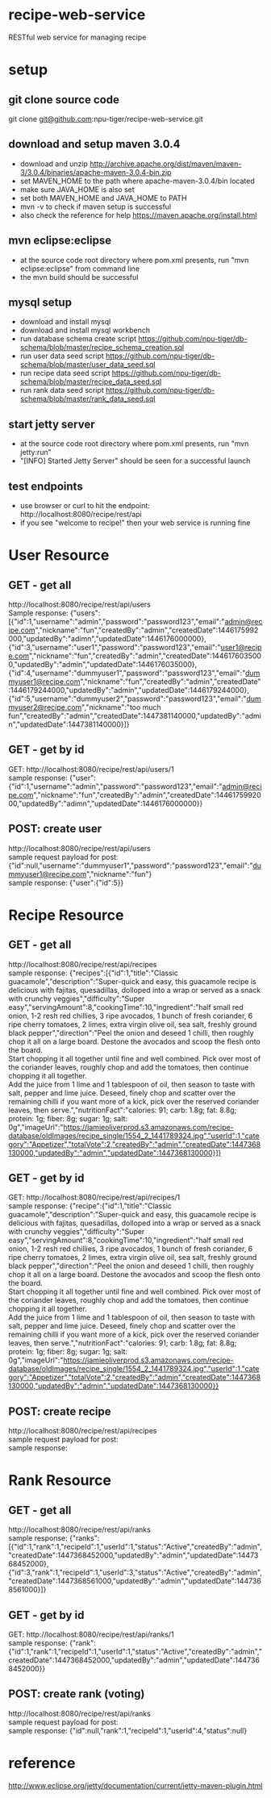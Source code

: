 # recipe-web-service
RESTful web service for managing recipe

# setup
## git clone source code
git clone git@github.com:npu-tiger/recipe-web-service.git

## download and setup maven 3.0.4
- download and unzip http://archive.apache.org/dist/maven/maven-3/3.0.4/binaries/apache-maven-3.0.4-bin.zip
- set MAVEN_HOME to the path where apache-maven-3.0.4/bin located
- make sure JAVA_HOME is also set
- set both MAVEN_HOME and JAVA_HOME to PATH
- mvn -v to check if maven setup is successful
- also check the reference for help https://maven.apache.org/install.html

## mvn eclipse:eclipse
- at the source code root directory where pom.xml presents, run "mvn eclipse:eclipse" from command line
- the mvn build should be successful

## mysql setup
- download and install mysql
- download and install mysql workbench
- run database schema create script https://github.com/npu-tiger/db-schema/blob/master/recipe_schema_creation.sql
- run user data seed script https://github.com/npu-tiger/db-schema/blob/master/user_data_seed.sql
- run recipe data seed script https://github.com/npu-tiger/db-schema/blob/master/recipe_data_seed.sql
- run rank data seed script https://github.com/npu-tiger/db-schema/blob/master/rank_data_seed.sql

## start jetty server
- at the source code root directory where pom.xml presents, run "mvn jetty:run"
- "[INFO] Started Jetty Server" should be seen for a successful launch

## test endpoints
- use browser or curl to hit the endpoint: http://localhost:8080/recipe/rest/api
- if you see "welcome to recipe!" then your web service is running fine

# User Resource
## GET - get all
http://localhost:8080/recipe/rest/api/users
<br>Sample response:
{"users":[{"id":1,"username":"admin","password":"password123","email":"admin@recipe.com","nickname":"fun","createdBy":"admin","createdDate":1446175992000,"updatedBy":"adimn","updatedDate":1446176000000},{"id":3,"username":"user1","password":"password123","email":"user1@recipe.com","nickname":"fun","createdBy":"admin","createdDate":1446176035000,"updatedBy":"admin","updatedDate":1446176035000},{"id":4,"username":"dummyuser1","password":"password123","email":"dummyuser1@recipe.com","nickname":"fun","createdBy":"admin","createdDate":1446179244000,"updatedBy":"admin","updatedDate":1446179244000},{"id":5,"username":"dummyuser2","password":"password123","email":"dummyuser2@recipe.com","nickname":"too much fun","createdBy":"admin","createdDate":1447381140000,"updatedBy":"admin","updatedDate":1447381140000}]}

## GET - get by id
GET: http://localhost:8080/recipe/rest/api/users/1
<br>sample response: {"user":{"id":1,"username":"admin","password":"password123","email":"admin@recipe.com","nickname":"fun","createdBy":"admin","createdDate":1446175992000,"updatedBy":"adimn","updatedDate":1446176000000}}

## POST: create user
http://localhost:8080/recipe/rest/api/users
<br>sample request payload for post: {"id":null,"username":"dummyuser1","password":"password123","email":"dummyuser1@recipe.com","nickname":"fun"}
<br>sample response: {"user":{"id":5}}

# Recipe Resource
## GET - get all
http://localhost:8080/recipe/rest/api/recipes
<br>sample response: {"recipes":[{"id":1,"title":"Classic guacamole","description":"Super-quick and easy, this guacamole recipe is delicious with fajitas, quesadillas, dolloped into a wrap or served as a snack with crunchy veggies","difficulty":"Super easy","servingAmount":8,"cookingTime":10,"ingredient":"half small red onion, 1-2 resh red chillies, 3 ripe avocados, 1 bunch of fresh coriander, 6 ripe cherry tomatoes, 2 limes, extra virgin olive oil, sea salt, freshly ground black pepper","direction":"Peel the onion and deseed 1 chilli, then roughly chop it all on a large board. Destone the avocados and scoop the flesh onto the board.<br>Start chopping it all together until fine and well combined. Pick over most of the coriander leaves, roughly chop and add the tomatoes, then continue chopping it all together.<br>Add the juice from 1 lime and 1 tablespoon of oil, then season to taste with salt, pepper and lime juice. Deseed, finely chop and scatter over the remaining chilli if you want more of a kick, pick over the reserved coriander leaves, then serve.","nutritionFact":"calories: 91; carb: 1.8g; fat: 8.8g; protein: 1g; fiber: 8g; sugar: 1g; salt: 0g","imageUrl":"https://jamieoliverprod.s3.amazonaws.com/recipe-database/oldImages/recipe_single/1554_2_1441789324.jpg","userId":1,"category":"Appetizer","totalVote":2,"createdBy":"admin","createdDate":1447368130000,"updatedBy":"admin","updatedDate":1447368130000}]}

## GET - get by id
GET: http://localhost:8080/recipe/rest/api/recipes/1
<br>sample response: {"recipe":{"id":1,"title":"Classic guacamole","description":"Super-quick and easy, this guacamole recipe is delicious with fajitas, quesadillas, dolloped into a wrap or served as a snack with crunchy veggies","difficulty":"Super easy","servingAmount":8,"cookingTime":10,"ingredient":"half small red onion, 1-2 resh red chillies, 3 ripe avocados, 1 bunch of fresh coriander, 6 ripe cherry tomatoes, 2 limes, extra virgin olive oil, sea salt, freshly ground black pepper","direction":"Peel the onion and deseed 1 chilli, then roughly chop it all on a large board. Destone the avocados and scoop the flesh onto the board.<br>Start chopping it all together until fine and well combined. Pick over most of the coriander leaves, roughly chop and add the tomatoes, then continue chopping it all together.<br>Add the juice from 1 lime and 1 tablespoon of oil, then season to taste with salt, pepper and lime juice. Deseed, finely chop and scatter over the remaining chilli if you want more of a kick, pick over the reserved coriander leaves, then serve.","nutritionFact":"calories: 91; carb: 1.8g; fat: 8.8g; protein: 1g; fiber: 8g; sugar: 1g; salt: 0g","imageUrl":"https://jamieoliverprod.s3.amazonaws.com/recipe-database/oldImages/recipe_single/1554_2_1441789324.jpg","userId":1,"category":"Appetizer","totalVote":2,"createdBy":"admin","createdDate":1447368130000,"updatedBy":"admin","updatedDate":1447368130000}}

## POST: create recipe
http://localhost:8080/recipe/rest/api/recipes
<br>sample request payload for post: 
<br>sample response: 

# Rank Resource
## GET - get all
http://localhost:8080/recipe/rest/api/ranks
<br>sample response: {"ranks":[{"id":1,"rank":1,"recipeId":1,"userId":1,"status":"Active","createdBy":"admin","createdDate":1447368452000,"updatedBy":"admin","updatedDate":1447368452000},{"id":3,"rank":1,"recipeId":1,"userId":3,"status":"Active","createdBy":"admin","createdDate":1447368561000,"updatedBy":"admin","updatedDate":1447368561000}]}

## GET - get by id
GET: http://localhost:8080/recipe/rest/api/ranks/1
<br>sample response: {"rank":{"id":1,"rank":1,"recipeId":1,"userId":1,"status":"Active","createdBy":"admin","createdDate":1447368452000,"updatedBy":"admin","updatedDate":1447368452000}}

## POST: create rank (voting)
http://localhost:8080/recipe/rest/api/ranks
<br>sample request payload for post: 
<br>sample response: {"id":null,"rank":1,"recipeId":1,"userId":4,"status":null}

# reference
http://www.eclipse.org/jetty/documentation/current/jetty-maven-plugin.html
